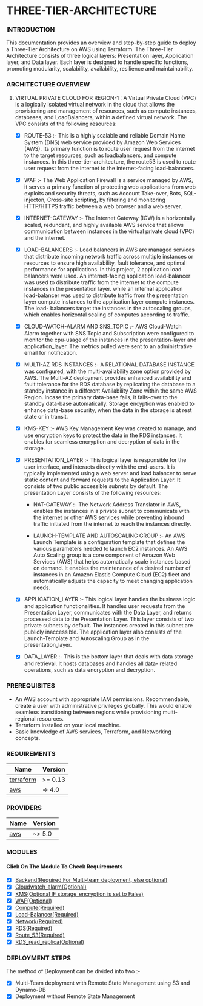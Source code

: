 #                                              THREE-TIER-ARCHITECTURE

### INTRODUCTION

This documentation provides an overview and step-by-step guide to deploy a Three-Tier Architecture on AWS using Terraform. The Three-Tier Architecture consists of three logical layers: Presentation layer, Application layer, and Data layer. Each layer is designed to handle specific functions, promoting modularity, scalability, availability, resilience and maintainability.

### ARCHITECTURE OVERVIEW

1. VIRTUAL PRIVATE CLOUD FOR REGION-1 : A Virtual Private Cloud (VPC) is a logically isolated virtual network in the cloud that allows 
   the provisioning and management of resources, such as compute instances, databases, and LoadBalancers, within a defined virtual 
   network.
   The VPC consists of the following resources:

     - [x] ROUTE-53 :- This is a highly scalable and reliable Domain Name System (DNS) web service provided by Amazon Web Services (AWS).
           Its primary function is to route user request from the internet to the target resources, such as loadbalancers, and compute 
           instances. In this three-tier-architecture, the route53 is used to route user request from the internet to the internet-facing            load-balancers.
           
     - [x] WAF :- The Web Application Firewall is a service managed by AWS, it serves a primary function of  protecting web applications 
           from web exploits and security threats, such as Account Take-over, Bots, SQL-injecton, Cross-site scripting, by filtering and 
           monitoring HTTP/HTTPS traffic between a web browser and a web server.
           
     - [x] INTERNET-GATEWAY :- The Internet Gateway (IGW) is a horizontally scaled, redundant, and highly available AWS service that 
           allows communication between instances in the virtual private cloud (VPC) and the internet.
           
     - [x] LOAD-BALANCERS :- Load balancers in AWS are managed services that distribute incoming network traffic across multiple 
           instances or resources to ensure high availability, fault tolerance, and optimal performance for applications. In this 
           project, 2 application load balancers were used. An internet-facing application load-balancer was used to distribute traffic 
           from the internet to the compute instances in the presentation layer. while an internal application load-balancer was used to 
           distribute traffic from the presentation layer compute instances to the application layer compute instances. The load- 
           balancers target the instances in the autoscaling groups, which enables horizontal scaling of computes according to traffic.  
           
     - [x] CLOUD-WATCH-ALARM AND SNS_TOPIC :- AWS Cloud-Watch Alarm together with SNS Topic and Subscription were configured to monitor 
           the cpu-usage of the instances in the presentation-layer and application_layer. The metrics pulled were sent to an 
           administrative email for notification.
           
     - [x] MULTI-AZ RDS INSTANCES :- A RELATIONAL DATABASE INSTANCE was configured, with the multi-availability zone option provided by 
           AWS. The Multi-AZ deployment provides enhanced availability and fault tolerance for the RDS database by replicating the 
           database to a standby instance in a different Availability Zone within the same AWS Region. Incase the primary data-base 
           fails, it fails-over to the standby data-base automatically. Storage encyption was enabled to enhance data-base security, when 
           the data in the storage is at rest state or in transit.
           
     - [x] KMS-KEY :-  AWS Key Management Key was created to manage, and use encryption keys to protect the data in the RDS instances. It 
           enables for seamless encryption and decryption of data in the storage.
           
     - [x] PRESENTATION_LAYER :- This logical layer is responsible  for the user interface, and interacts directly with the end-users. It 
           is typically implemented using a web server and load balancer to serve static content and forward requests to the Application 
           Layer. It consists of two public accessible subnets by default.
           The presentation Layer consists of the following resources:

          -  NAT-GATEWAY :- The Network Address Translator in AWS, enables the instances in a private subnet to  communicate with the 
            internet or other AWS services while preventing inbound traffic initiated from the internet to reach the instances directly.

          -  LAUNCH-TEMPLATE AND AUTOSCALING GROUP :- An AWS Launch Template is a configuration template that defines the various 
             parameters needed to launch EC2 instances. An AWS Auto Scaling group is a core component of Amazon Web Services (AWS) that 
             helps automatically scale instances based on demand. It enables the maintenance of a desired number of instances in an 
             Amazon Elastic Compute Cloud (EC2) fleet and automatically adjusts the capacity to meet changing application needs.
  
     - [x] APPLICATION_LAYER :- This logical layer handles the business logic and application functionalities. It handles user requests 
           from the Presentation Layer, communicates with the Data Layer, and returns processed data to the Presentation Layer. This 
           layer consists of two private subnets by default. The instances created in this subnet are publicly inaccessible.
           The application layer also consists of the Launch-Template and Autoscaling Group as in the presentation_layer.
           
     - [x] DATA_LAYER :- This is the bottom layer that deals with data storage and retrieval. It hosts databases and handles all data- 
           related operations, such as data encryption and decryption.

           
### PREREQUISITES

- An AWS account with appropriate IAM permissions. Recommendable, create a user with administrative privileges globally. This would enable seamless transitioning between regions while provisioning multi-regional resources.
- Terraform installed on your local machine.
- Basic knowledge of AWS services, Terraform, and Networking concepts.

### REQUIREMENTS

| Name | Version |
|------|---------|
| <a name="requirement_terraform"></a> [terraform](#requirement\_terraform) | >= 0.13 |
| <a name="requirement_aws"></a> [aws](#requirement\_aws) | => 4.0 |

### PROVIDERS

| Name | Version |
|------|---------|
| <a name="provider_aws"></a> [aws](#provider\_aws) | ~> 5.0 |

### MODULES 
#### Click On The Module To Check Requirements
- [x] [Backend(Required For Multi-team deployment, else optional)]()
- [X] [Cloudwatch_alarm(Optional)]()
- [X] [KMS(Optional IF storage_encryption is set to False)]()
- [X] [WAF(Optional)]()
- [X] [Compute(Required)]()
- [X] [Load-Balancer(Required)]()
- [X] [Network(Required)]()
- [X] [RDS(Required)]()
- [X] [Route_53(Required)]()
- [X] [RDS_read_replica(Optional)]()

### DEPLOYMENT STEPS
The method of Deployment can be divided into two :-
- [x] Multi-Team deployment with Remote State Management using S3 and Dynamo-DB
- [x] Deployment without Remote State Management 
